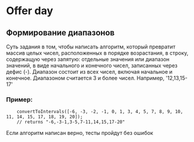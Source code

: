 # Offer day
## Формирование диапазонов

Суть задания в том, чтобы написать алгоритм, который превратит массив целых чисел, расположенных в порядке возрастания, в строку, содержащую через запятую:
отдельные значения или диапазон значений, в виде начального и конечного чисел, записанных через дефис (-).
Диапазон состоит из всех чисел, включая начальное и конечное. Диапазоном считается 3 и более чисел. Например, '12,13,15-17'

### Пример:
        convertToIntervals([-6, -3, -2, -1, 0, 1, 3, 4, 5, 7, 8, 9, 10, 11, 14, 15, 17, 18, 19, 20]);
        // returns "-6,-3-1,3-5,7-11,14,15,17-20"

Если алгоритм написан верно, тесты пройдут без ошибок      